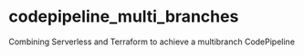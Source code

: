 # codepipeline_multi_branches
Combining Serverless and Terraform to achieve a multibranch CodePipeline
